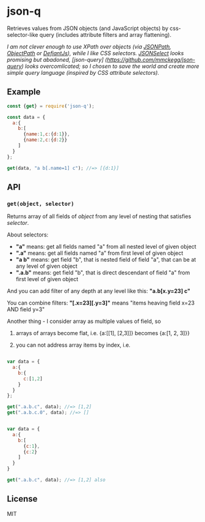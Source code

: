 # json-q
Retrieves values from JSON objects (and JavaScript objects) by css-selector-like query (includes attribute filters and array flattening).

_I am not clever enough to use XPath over objects (via [JSONPath](https://github.com/s3u/JSONPath), [ObjectPath](http://objectpath.org/) or [DefiantJs](http://defiantjs.com/)), while I like CSS selectors. [JSONSelect](https://github.com/lloyd/JSONSelect) looks promising but abadoned, [json-query] (https://github.com/mmckegg/json-query) looks overcomlicated; so I chosen to save the world and create more simple query language (inspired by CSS attribute selectors)._

## Example

```js
const {get} = require('json-q');

const data = {
  a:{
    b:[
      {name:1,c:{d:1}},
      {name:2,c:{d:2}}
    ]
  }
};

get(data, "a b[.name=1] c"); //=> [{d:1}]
```

## API

### `get(object, selector)`

Returns array of all fields of _object_ from any level of nesting that satisfies _selector_.

About selectors:

- **"a"**   means: get all fields named "a" from all nested level of given object
- **".a"**  means: get all fields named "a" from first level of given object
- **"a b"** means: get field "b", that is nested field of field "a", that can be at any level of given object
- **".a.b"** means: get field "b", that is direct descendant of field "a" from first level of given object

And you can add filter of any depth at any level like this: **"a.b[x.y=23] c"**

You can combine filters: **"[.x=23][.y=3]"** means "items heaving field x=23 AND field y=3"

Another thing - I consider array as multiple values of field, so 

 1. arrays of arrays become flat, i.e. {a:[[1], [2,3]]} becomes {a:[1, 2, 3]}}
 
 2. you can not address array items by index, i.e.
 
```js

var data = {
  a:{
    b:{
      c:[1,2]
    }
  }
};

get(".a.b.c", data); //=> [1,2]
get(".a.b.c.0", data); //=> []


var data = {
  a:{
    b:[
      {c:1},
      {c:2}
    ]
  }
}

get(".a.b.c", data); //=> [1,2] also
```


## License

MIT

